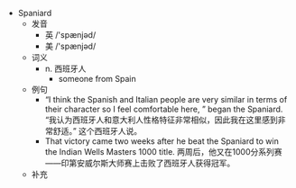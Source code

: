 - Spaniard
  - 发音
    - 英 /'spænjəd/
    - 美 /'spænjəd/
  - 词义
    - n. 西班牙人
      - someone from Spain
  - 例句
    - “I think the Spanish and Italian people are very similar in terms of their character so I feel comfortable here, ” began the Spaniard. “我认为西班牙人和意大利人性格特征非常相似，因此我在这里感到非常舒适。” 这个西班牙人说。
    - That victory came two weeks after he beat the Spaniard to win the Indian Wells Masters 1000 title. 两周后，他又在1000分系列赛——印第安威尔斯大师赛上击败了西班牙人获得冠军。
  - 补充